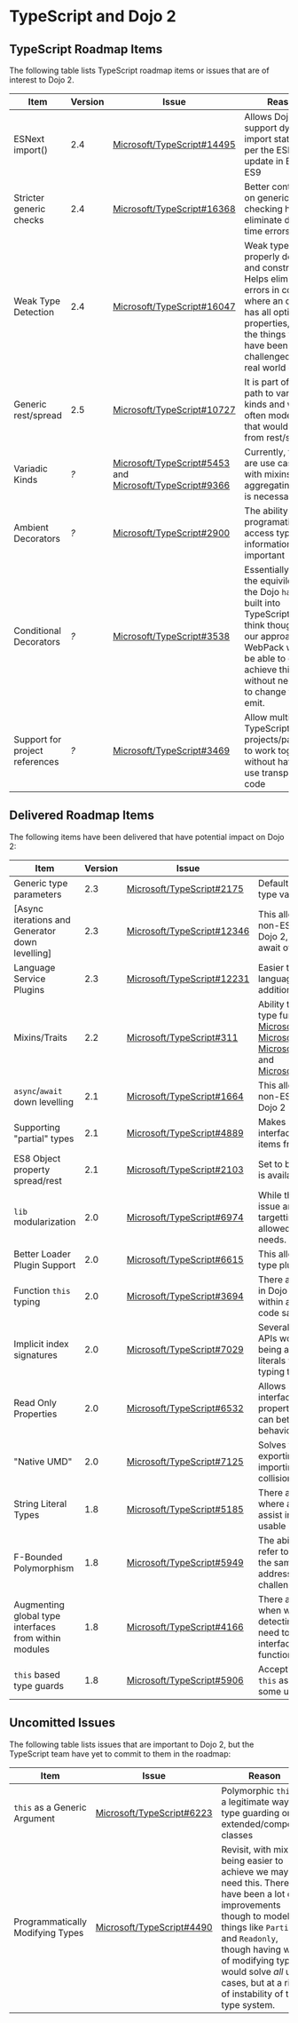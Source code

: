 # TypeScript and Dojo 2

## TypeScript Roadmap Items

The following table lists TypeScript roadmap items or issues that are of interest to Dojo 2.

|Item|Version|Issue|Reason|
|----|-------|-----|------|
|ESNext import()|2.4|[Microsoft/TypeScript#14495](https://github.com/Microsoft/TypeScript/issues/14495)|Allows Dojo to support dynamic import statements per the ESM update in ES8 or ES9|
|Stricter generic checks|2.4|[Microsoft/TypeScript#16368](https://github.com/Microsoft/TypeScript/pull/16368)|Better contraints on generic checking helps eliminate design time errors|
|Weak Type Detection|2.4|[Microsoft/TypeScript#16047](https://github.com/Microsoft/TypeScript/pull/16047)|Weak types are properly detected and constrained.  Helps eliminate errors in code where an object has all optional properties, one of the things we have been challenged with in real world code|
|Generic rest/spread|2.5|[Microsoft/TypeScript#10727](https://github.com/Microsoft/TypeScript/issues/10727)|It is part of the path to variadic kinds and we often model types that would benefit from rest/spread|
|Variadic Kinds|*?*|[Microsoft/TypeScript#5453](https://github.com/Microsoft/TypeScript/issues/5453) and [Microsoft/TypeScript#9366](https://github.com/Microsoft/TypeScript/issues/9366)|Currently, there are use cases with mixins where aggregating types is necessary|
|Ambient Decorators|*?*|[Microsoft/TypeScript#2900](https://github.com/Microsoft/TypeScript/issues/2900)|The ability to programatically access typing information is important|
|Conditional Decorators|*?*|[Microsoft/TypeScript#3538](https://github.com/Microsoft/TypeScript/issues/3538)|Essentially allows the equivilent of the Dojo `has()` API built into TypeScript.  We do think though that our approach to WebPack would be able to effiently achieve this without needing to change the emit.|
|Support for project references|*?*|[Microsoft/TypeScript#3469](https://github.com/Microsoft/TypeScript/issues/3469)|Allow multiple TypeScript only projects/packages to work together without having to use transpiled code|

## Delivered Roadmap Items

The following items have been delivered that have potential impact on Dojo 2:

|Item|Version|Issue|Reason|
|----|-------|-----|------|
|Generic type parameters|2.3|[Microsoft/TypeScript#2175](https://github.com/Microsoft/TypeScript/issues/2175)|Default values for generic type variables|
[Async iterations and Generator down levelling]|2.3|[Microsoft/TypeScript#12346](https://github.com/Microsoft/TypeScript/pull/12346)|This allows us to support non-ES6+ environments with Dojo 2, as well as ES8 for await of|
|Language Service Plugins|2.3|[Microsoft/TypeScript#12231](https://github.com/Microsoft/TypeScript/pull/12231)|Easier to extend TypeScript language services with additional capabilities|
|Mixins/Traits|2.2|[Microsoft/TypeScript#311](https://github.com/Microsoft/TypeScript/issues/311)|Ability to better support mixin type functionality via [Microsoft/TypeScript#13743](https://github.com/Microsoft/TypeScript/pull/13743), [Microsoft/TypeScript#13604](https://github.com/Microsoft/TypeScript/pull/13604), [Microsoft/TypeScript#13924](https://github.com/Microsoft/TypeScript/issues/13924), and [Microsoft/TypeScript#14017](https://github.com/Microsoft/TypeScript/issues/14017)|
|`async`/`await` down levelling|2.1|[Microsoft/TypeScript#1664](https://github.com/Microsoft/TypeScript/issues/1664)|This allows us to support non-ES6+ environments with Dojo 2|
|Supporting "partial" types|2.1|[Microsoft/TypeScript#4889](https://github.com/Microsoft/TypeScript/issues/4889)|Makes it easier to say that an interface implements some items from another interface|
|ES8 Object property spread/rest|2.1|[Microsoft/TypeScript#2103](https://github.com/Microsoft/TypeScript/issues/2103)|Set to be ratified in ES8, this is available in TS2.1|
|`lib` modularization|2.0|[Microsoft/TypeScript#6974](https://github.com/Microsoft/TypeScript/issues/6974)|While there was a broader issue around ganular targetting, the `lib` feature has allowed us to meet our needs.|
|Better Loader Plugin Support|2.0|[Microsoft/TypeScript#6615](https://github.com/Microsoft/TypeScript/issues/6615)|This allows us to properly type plugins.|
|Function `this` typing|2.0|[Microsoft/TypeScript#3694](https://github.com/Microsoft/TypeScript/issues/3694)|There are several use cases in Dojo where typing `this` within a function will improve code safety|
|Implicit index signatures|2.0|[Microsoft/TypeScript#7029](https://github.com/Microsoft/TypeScript/issues/7029)|Several of the Dojo 2 core APIs would benefit from being able to pass object literals without explicitly typing them|
|Read Only Properties|2.0|[Microsoft/TypeScript#6532](https://github.com/Microsoft/TypeScript/pull/6532)|Allows specification of interfaces that do not allow property reassignment, which can better refect runtime behaviour|
|"Native UMD"|2.0|[Microsoft/TypeScript#7125](https://github.com/Microsoft/TypeScript/issues/7125)|Solves the problem of exporting interfaces for re-importing, hopefully avoiding collisions|
|String Literal Types|1.8|[Microsoft/TypeScript#5185](https://github.com/Microsoft/TypeScript/issues/5185)|There are many instances where a string literal type will assist in making Dojo 2 more usable|
|F-Bounded Polymorphism|1.8|[Microsoft/TypeScript#5949](https://github.com/Microsoft/TypeScript/issues/5949)|The ability for generics to refer to other generics within the same argument list addresses a couple challenges in Dojo 2|
|Augmenting global type interfaces from within modules|1.8|[Microsoft/TypeScript#4166](https://github.com/Microsoft/TypeScript/issues/4166)|There are several instances when we are feature detecting within a module but need to alter the global interface as we shim in functionality|
|`this` based type guards|1.8|[Microsoft/TypeScript#5906](https://github.com/Microsoft/TypeScript/issues/5906)|Accepting a polymorphic `this` as a type guard solves some use cases in Dojo 2|


## Uncomitted Issues

The following table lists issues that are important to Dojo 2, but the TypeScript team have yet to commit to them in the roadmap:

|Item|Issue|Reason|
|----|-----|------|
|`this` as a Generic Argument|[Microsoft/TypeScript#6223](https://github.com/Microsoft/TypeScript/issues/6223)|Polymorphic `this` is a legitimate way of type guarding on extended/composed classes|
|Programmatically Modifying Types|[Microsoft/TypeScript#4490](https://github.com/Microsoft/TypeScript/issues/4490)|Revisit, with mixins being easier to achieve we may not need this.  There have been a lot of improvements though to model things like `Partial` and `Readonly`, though having ways of modifying types would solve _all_ use cases, but at a risk of instability of the type system.|
